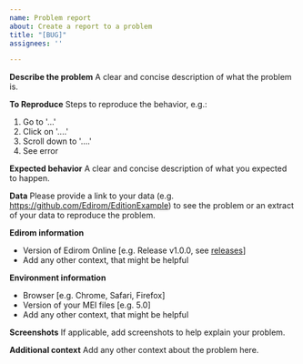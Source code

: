 ```yaml
---
name: Problem report
about: Create a report to a problem
title: "[BUG]"
assignees: ''

---
```


**Describe the problem**
A clear and concise description of what the problem is.

**To Reproduce**
Steps to reproduce the behavior, e.g.:
1. Go to '...'
2. Click on '....'
3. Scroll down to '....'
4. See error

**Expected behavior**
A clear and concise description of what you expected to happen.

**Data**
Please provide a link to your data (e.g. https://github.com/Edirom/EditionExample) to see the problem or an extract of your data to reproduce the problem.

**Edirom information**
 - Version of Edirom Online [e.g. Release v1.0.0, see [releases](https://github.com/Edirom/Edirom-Online/releases)]
 - Add any other context, that might be helpful

**Environment information**
- Browser [e.g. Chrome, Safari, Firefox]
- Version of your MEI files [e.g. 5.0]
- Add any other context, that might be helpful

**Screenshots**
If applicable, add screenshots to help explain your problem.

**Additional context**
Add any other context about the problem here.
